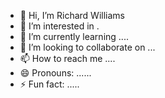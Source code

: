 - 👋 Hi, I’m Richard Williams
- 👀 I’m interested in .
- 🌱 I’m currently learning ....
- 💞️ I’m looking to collaborate on ...
- 📫 How to reach me ....
- 😄 Pronouns: ......
- ⚡ Fun fact: .....

<!---
richardwilliams9/richardwilliams9 is a ✨ special ✨ repository because its `README.md` (this file) appears on your GitHub profile.
You can click the Preview link to take a look at your changes.
--->
